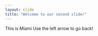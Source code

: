 ```yaml
---
layout: slide
title: "Welcome to our second slide!"
---
```

This is Miami
Use the left arrow to go back!
